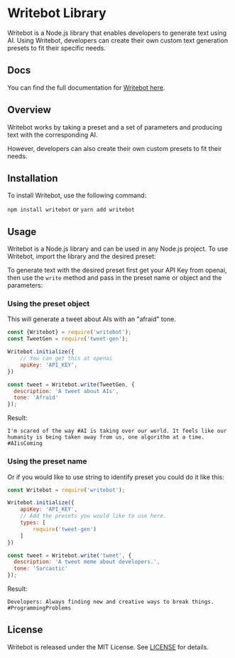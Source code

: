 # Writebot Library

Writebot is a Node.js library that enables developers to generate text using AI. Using Writebot, developers can create their own custom text generation presets to fit their specific needs.

## Docs

You can find the full documentation for [Writebot here](https://writebot.app/docs/intro).

## Overview

Writebot works by taking a preset and a set of parameters and producing text with the corresponding AI.

However, developers can also create their own custom presets to fit their needs.

## Installation

To install Writebot, use the following command:

`npm install writebot`
or
`yarn add writebot`

## Usage

Writebot is a Node.js library and can be used in any Node.js project. To use Writebot, import the library and the desired preset:

To generate text with the desired preset first get your API Key from openai, then use the `write` method and pass in the preset name or object and the parameters:

### Using the preset object

This will generate a tweet about AIs with an "afraid" tone.

```js
const {Writebot} = require('writebot');
const TweetGen = require('tweet-gen');

Writebot.initialize({
    // You can get this at openai
    apiKey: 'API_KEY',
})

const tweet = Writebot.write(TweetGen, {
  description: 'A tweet about AIs',
  tone: 'Afraid'
});
```
Result:
```text
I'm scared of the way #AI is taking over our world. It feels like our humanity is being taken away from us, one algorithm at a time. #AIisComing
```

### Using the preset name
Or if you would like to use string to identify preset you could do it like this:
```js
const Writebot = require('writebot');

Writebot.initialize({
    apiKey: 'API_KEY',
    // Add the presets you would like to use here.
    types: [
        require('tweet-gen')
    ]
})

const tweet = Writebot.write('tweet', {
  description: 'A tweet meme about developers.',
  tone: 'Sarcastic'
});
```
Result:
```text
Developers: Always finding new and creative ways to break things. #ProgrammingProblems
```

## License

Writebot is released under the MIT License. See [LICENSE](https://github.com/writebot/writebot/blob/master/LICENSE) for details.
